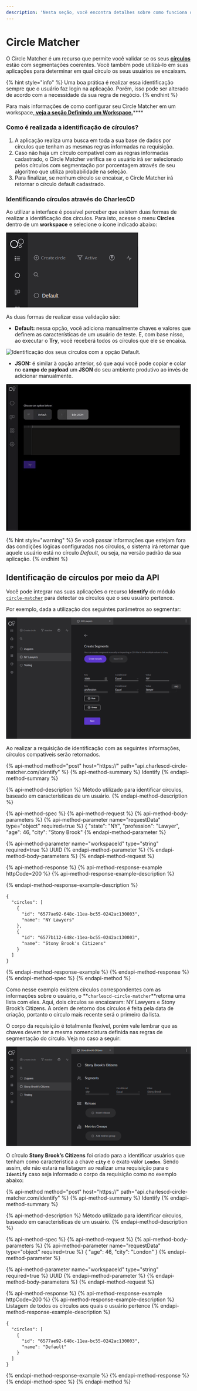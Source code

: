 ```yaml
---
description: 'Nesta seção, você encontra detalhes sobre como funciona o Circle Matcher.'
---
```


# Circle Matcher

O Circle Matcher é um recurso que permite você validar se os seus [**círculos**](circulo.md) estão com segmentações coerentes. Você também pode utilizá-lo em suas aplicações para determinar em qual círculo os seus usuários se encaixam.

{% hint style="info" %}
Uma boa prática é realizar essa identificação sempre que o usuário faz login na aplicação. Porém, isso pode ser alterado de acordo com a necessidade da sua regra de negócio.
{% endhint %}

Para mais informações de como configurar seu Circle Matcher em um workspace,[ **veja a seção Definindo um Workspace.**](../primeiros-passos/definindo-workspace/circle-matcher.md)\*\*\*\*

### **Como é realizada a identificação de círculos?**

1. A aplicação realiza uma busca em toda a sua base de dados por círculos que tenham as mesmas regras informadas na requisição. 
2. Caso não haja um círculo compatível com as regras informadas cadastrado, o Circle Matcher verifica se o usuário irá ser selecionado pelos círculos com segmentação por porcentagem através de seu algoritmo que utiliza probabilidade na seleção.
3. Para finalizar, se nenhum círculo se encaixar, o Circle Matcher irá retornar o círculo default cadastrado.  

### Identificando círculos através do CharlesCD

Ao utilizar a interface é possível perceber que existem duas formas de realizar a identificação dos círculos. Para isto, acesse o menu **Circles** dentro de um **workspace** e selecione o ícone indicado abaixo:

![](../.gitbook/assets/circle-matcher%20%282%29.png)

As duas formas de realizar essa validação são:

* **Default:** nessa opção, você adiciona manualmente chaves e valores que definem as características de um usuário de teste. E, com base nisso, ao executar o **Try**, você receberá todos os círculos que ele se encaixa.  

![Identifica&#xE7;&#xE3;o dos seus c&#xED;rculos com a op&#xE7;&#xE3;o Default.](../.gitbook/assets/circle-matcher-default%20%281%29.gif)

* **JSON:** é similar à opção anterior, só que aqui você pode copiar e colar no **campo de payload** um **JSON** do seu ambiente produtivo ao invés de adicionar manualmente.

![Identifica&#xE7;&#xE3;o dos seus c&#xED;rculos com a op&#xE7;&#xE3;o JSON.](../.gitbook/assets/circle-matcher-json%20%281%29.gif)

{% hint style="warning" %}
Se você passar informações que estejam fora das condições lógicas configuradas nos círculos, o sistema irá retornar que aquele usuário está no círculo _Default_, ou seja, na versão padrão da sua aplicação.
{% endhint %}

## Identificação de círculos **por meio** da API

Você pode integrar nas suas aplicações o recurso **Identify** do módulo [`circle-matcher`](https://github.com/ZupIT/charlescd/tree/master/circle-matcher) para detectar os círculos que o seu usuário pertence.

Por exemplo, dada a utilização dos seguintes parâmetros ao segmentar:

![](../.gitbook/assets/circlematcher-identificacao-de-circulos-atraves-da-api.png)

Ao realizar a requisição de identificação com as seguintes informações, círculos compatíveis serão retornados.

{% api-method method="post" host="https://" path="api.charlescd-circle-matcher.com/identify" %}
{% api-method-summary %}
Identify
{% endapi-method-summary %}

{% api-method-description %}
Método utilizado para identificar círculos, baseado em características de um usuário.
{% endapi-method-description %}

{% api-method-spec %}
{% api-method-request %}
{% api-method-body-parameters %}
{% api-method-parameter name="requestData" type="object" required=true %}
{ "state": "NY", "profession": "Lawyer", "age": 46, "city": "Stony Brook"
{% endapi-method-parameter %}

{% api-method-parameter name="workspaceId" type="string" required=true %}
UUID
{% endapi-method-parameter %}
{% endapi-method-body-parameters %}
{% endapi-method-request %}

{% api-method-response %}
{% api-method-response-example httpCode=200 %}
{% api-method-response-example-description %}

{% endapi-method-response-example-description %}

```text
{
  "circles": [
    {
      "id": "6577ae92-648c-11ea-bc55-0242ac130003",
      "name": "NY Lawyers"
    },
    {
      "id": "6577b112-648c-11ea-bc55-0242ac130003",
      "name": "Stony Brook's Citizens"
    }
  ]
}
```
{% endapi-method-response-example %}
{% endapi-method-response %}
{% endapi-method-spec %}
{% endapi-method %}

Como nesse exemplo existem círculos correspondentes com as informações sobre o usuário, o **`charlescd-circle-matcher`**retorna uma lista com eles. Aqui, dois círculos se encaixaram: NY Lawyers e Stony Brook’s Citizens. A ordem de retorno dos círculos é feita pela data de criação, portanto o círculo mais recente será o primeiro da lista.

O corpo da requisição é totalmente flexível, porém vale lembrar que as chaves devem ter a mesma nomenclatura definida nas regras de segmentação do círculo. Veja no caso a seguir:

![](../.gitbook/assets/circle-matcher-stony-brooks-citizens.png)

O círculo **Stony Brook’s Citizens** foi criado para a identificar usuários que tenham como característica a chave **`city`** e o exato valor **`London`**. Sendo assim, ele não estará na listagem ao realizar uma requisição para o **`Identify`** caso seja informado o corpo da requisição como no exemplo abaixo:

{% api-method method="post" host="https://" path="api.charlescd-circle-matcher.com/identify" %}
{% api-method-summary %}
Identify
{% endapi-method-summary %}

{% api-method-description %}
Método utilizado para identificar círculos, baseado em características de um usuário.
{% endapi-method-description %}

{% api-method-spec %}
{% api-method-request %}
{% api-method-body-parameters %}
{% api-method-parameter name="requestData" type="object" required=true %}
{ "age": 46, "city": "London" }
{% endapi-method-parameter %}

{% api-method-parameter name="workspaceId" type="string" required=true %}
UUID
{% endapi-method-parameter %}
{% endapi-method-body-parameters %}
{% endapi-method-request %}

{% api-method-response %}
{% api-method-response-example httpCode=200 %}
{% api-method-response-example-description %}
Listagem de todos os círculos aos quais o usuário pertence
{% endapi-method-response-example-description %}

```
{
  "circles": [
    {
      "id": "6577ae92-648c-11ea-bc55-0242ac130003",
      "name": "Default"
    }
  ]
}
```
{% endapi-method-response-example %}
{% endapi-method-response %}
{% endapi-method-spec %}
{% endapi-method %}

